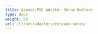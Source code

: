 ```yaml
---
title: Aspose.PSD Adaptör Sürüm Notları
type: docs
weight: 50
url: /tr/net/adapters/release-notes/
---
```

